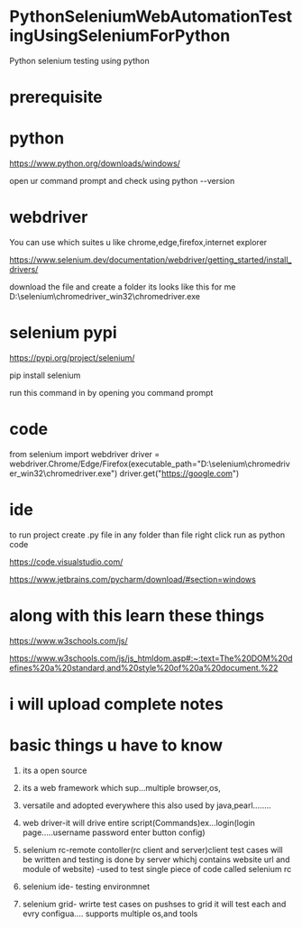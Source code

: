 # PythonSeleniumWebAutomationTestingUsingSeleniumForPython
Python selenium testing using python


# prerequisite

# python
https://www.python.org/downloads/windows/

open ur command prompt and check using python --version 


# webdriver 
 You can use which suites u like chrome,edge,firefox,internet explorer

https://www.selenium.dev/documentation/webdriver/getting_started/install_drivers/


download the file and create a folder its looks like this for me
D:\selenium\chromedriver_win32\chromedriver.exe





# selenium pypi


https://pypi.org/project/selenium/

pip install selenium


run this command in by opening you command prompt


# code


from selenium import webdriver
driver = webdriver.Chrome/Edge/Firefox(executable_path="D:\selenium\chromedriver_win32\chromedriver.exe")
driver.get("https://google.com")

# ide

to run project create .py file in any folder
than file right click run as python code

https://code.visualstudio.com/

https://www.jetbrains.com/pycharm/download/#section=windows

# along with this learn these things

https://www.w3schools.com/js/

https://www.w3schools.com/js/js_htmldom.asp#:~:text=The%20DOM%20defines%20a%20standard,and%20style%20of%20a%20document.%22




# i will upload complete notes

# basic things u have to know

1. its a open source

2. its a web framework which sup...multiple browser,os,

3. versatile and adopted everywhere this also used by java,pearl........

4. web driver-it will drive entire script(Commands)ex...login(login page.....username password enter button config)

5. selenium rc-remote contoller(rc client and server)client test cases will be written and testing is done by server whichj contains website url and module of website)
-used to test single piece of code called selenium rc

6. selenium ide- testing environmnet

7. selenium grid- wrirte test cases on pushses to grid it will test each and evry configua.... supports multiple os,and tools
